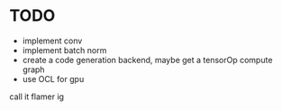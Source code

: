 # TODO


* implement conv
* implement batch norm
* create a code generation backend, maybe get a tensorOp compute graph 
* use OCL for gpu

call it flamer ig 